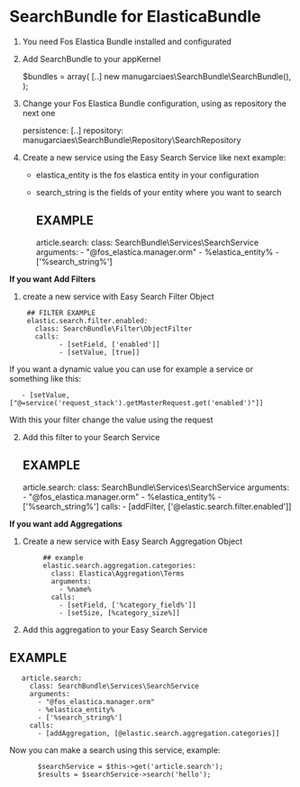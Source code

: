# SearchBundle for ElasticaBundle

1) You need Fos Elastica Bundle installed and configurated
2) Add SearchBundle to your appKernel
    
    $bundles = array(
    [..]
        new manugarciaes\SearchBundle\SearchBundle(),
    );
    
3) Change your Fos Elastica Bundle configuration, using as repository the next one

     persistence:
        [..]
        repository: manugarciaes\SearchBundle\Repository\SearchRepository


4) Create a new service using the Easy Search Service like next example:
    - elastica_entity is the fos elastica entity in your configuration
    - search_string is the fields of your entity where you want to search
 
      ##  EXAMPLE  
      article.search:
        class: SearchBundle\Services\SearchService
        arguments:
          - "@fos_elastica.manager.orm"
          - %elastica_entity%
          - ['%search_string%']
 
**If you want Add Filters**

1) create a new service with Easy Search Filter Object
    
        ## FILTER EXAMPLE
        elastic.search.filter.enabled:
          class: SearchBundle\Filter\ObjectFilter
          calls:
                - [setField, ['enabled']]
                - [setValue, [true]]
                
If you want a dynamic value you can use for example a service or something like
this:  

       - [setValue, ["@=service('request_stack').getMasterRequest.get('enabled')"]]

With this your filter change the value using the request
            
2) Add this filter to your Search Service
                                   
      ##  EXAMPLE
      article.search:
        class: SearchBundle\Services\SearchService
        arguments:
          - "@fos_elastica.manager.orm"
          - %elastica_entity%
          - ['%search_string%']
        calls:
          - [addFilter, ['@elastic.search.filter.enabled']]
            

**If you want add Aggregations**

1) Create a new service with Easy Search Aggregation Object

            ## example
            elastic.search.aggregation.categories:
              class: Elastica\Aggregation\Terms
              arguments:
                - %name%
              calls:
                - [setField, ['%category_field%']]
                - [setSize, [%category_size%]]

2) Add this aggregation to your Easy Search Service
 
  ##  EXAMPLE
       article.search:
         class: SearchBundle\Services\SearchService
         arguments:
           - "@fos_elastica.manager.orm"
           - %elastica_entity%
           - ['%search_string%']
         calls:
           - [addAggregation, [@elastic.search.aggregation.categories]]
                      
           
Now you can make a search using this service, example:
           
           $searchService = $this->get('article.search');
           $results = $searchService->search('hello');
           
           